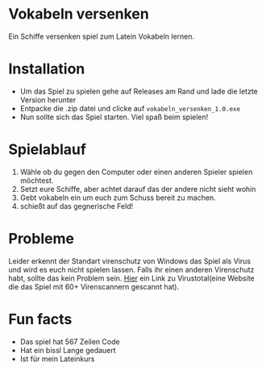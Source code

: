 # Vokabeln versenken
Ein Schiffe versenken spiel zum Latein Vokabeln lernen.

# Installation
* Um das Spiel zu spielen gehe auf Releases am Rand und lade die letzte Version herunter
* Entpacke die .zip datei und clicke auf `vokabeln_versenken_1.0.exe`
* Nun sollte sich das Spiel starten. Viel spaß beim spielen!

# Spielablauf 
1. Wähle ob du gegen den Computer oder einen anderen Spieler spielen möchtest.
2. Setzt eure Schiffe, aber achtet darauf das der andere nicht sieht wohin
3. Gebt vokabeln ein um euch zum Schuss bereit zu machen.
4. schießt auf das gegnerische Feld!

# Probleme 
Leider erkennt der Standart virenschutz von Windows das Spiel als Virus und wird es euch nicht spielen lassen.
Falls ihr einen anderen Virenschutz habt, sollte das kein Problem sein.
[Hier](https://www.virustotal.com/gui/file/f6b7f3ffe7a9664ad79f5b3a6e647b5c7dea637774df3289255964385cd7a117/detection) ein Link zu Virustotal(eine Website die das Spiel mit 60+ Virenscannern gescannt hat).

# Fun facts
* Das spiel hat 567 Zeilen Code
* Hat ein bissl Lange gedauert
* Ist für mein Lateinkurs
